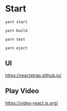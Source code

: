 # Start

`yarn start`

`yarn build`

`yarn test`

`yarn eject`

## UI

https://reactstrap.github.io/

## Play Video

https://video-react.js.org/
